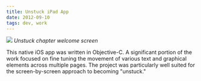 ```yaml
---
title: Unstuck iPad App
date: 2012-09-10
tags: dev, work
---
```


![][1]
*Unstuck chapter welcome screen*

This native iOS app was written in Objective-C. A significant portion of the work focused on fine tuning the movement of various text and graphical elements across multiple pages. The project was particularly well suited for the screen-by-screen approach to becoming "unstuck."

[1]: http://rhizome.s3.amazonaws.com/images/unstuck/unstuck.jpg
